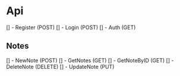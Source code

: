 # Api

[] - Register (POST)
[] - Login (POST)
[] - Auth (GET)

## Notes

[] - NewNote (POST)
[] - GetNotes (GET)
[] - GetNoteByID (GET)
[] - DeleteNote (DELETE)
[] - UpdateNote (PUT)
